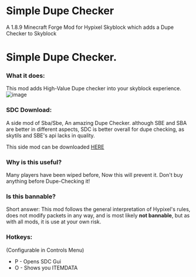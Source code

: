 # Simple Dupe Checker
A 1.8.9 Minecraft Forge Mod for Hypixel Skyblock which adds a Dupe Checker to Skyblock
# Simple Dupe Checker.

### What it does:
This mod adds High-Value Dupe checker into your skyblock experience.
![image](https://user-images.githubusercontent.com/87954549/161400582-dc79f4cc-b46c-46f6-9e94-21bae374eb03.png)

### SDC Download:

A side mod of Sba/Sbe, An amazing Dupe Checker.
although SBE and SBA are better in different aspects, SDC is better overall for dupe checking, as skytils and SBE's api lacks in quality.

This side mod can be downloaded [HERE](https://cdn.discordapp.com/attachments/975147762142298122/979546031140270080/SDC-1.8.9.jar)

### Why is this useful?
Many players have been wiped before, Now this will prevent it. Don't buy anything before Dupe-Checking it!

### Is this bannable?
Short answer: This mod follows the general interpretation of Hypixel's rules, does not modify packets in any way, and is most likely **not bannable**, but as with all mods, it is use at your own risk.


### Hotkeys:
(Configurable in Controls Menu)
 - P - Opens SDC Gui
 - O - Shows you ITEMDATA
